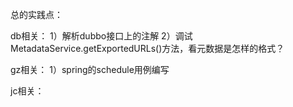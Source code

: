 总的实践点：

db相关：
1）解析dubbo接口上的注解
2）调试MetadataService.getExportedURLs()方法，看元数据是怎样的格式？


gz相关：
1）spring的schedule用例编写

jc相关：